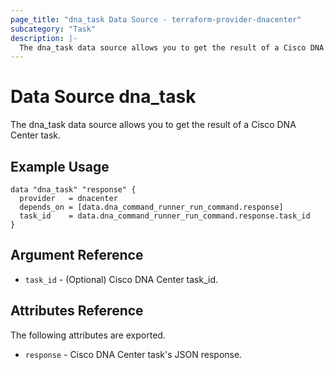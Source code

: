 ```yaml
---
page_title: "dna_task Data Source - terraform-provider-dnacenter"
subcategory: "Task"
description: |-
  The dna_task data source allows you to get the result of a Cisco DNA Center task.
---
```


# Data Source dna_task

The dna_task data source allows you to get the result of a Cisco DNA Center task.

## Example Usage

```hcl
data "dna_task" "response" {
  provider   = dnacenter
  depends_on = [data.dna_command_runner_run_command.response]
  task_id    = data.dna_command_runner_run_command.response.task_id
}
```

## Argument Reference

- `task_id` - (Optional) Cisco DNA Center task_id.

## Attributes Reference

The following attributes are exported.

- `response` - Cisco DNA Center task's JSON response.

